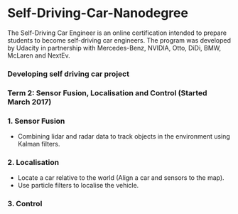 # Self-Driving-Car-Nanodegree
The Self-Driving Car Engineer is an online certification intended to prepare students to become self-driving car engineers. The program was developed by Udacity in partnership with Mercedes-Benz, NVIDIA, Otto, DiDi, BMW, McLaren and NextEv.

### Developing self driving car project


### Term 2: Sensor Fusion, Localisation and Control (Started March 2017)

### 1. Sensor Fusion

- Combining lidar and radar data to track objects in the environment using Kalman filters.
### 2. Localisation

- Locate a car relative to the world (Align a car and sensors to the map).
- Use particle filters to localise the vehicle.
### 3. Control
